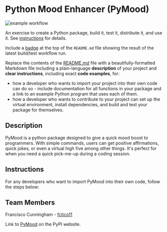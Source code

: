 # Python Mood Enhancer (PyMood)

![example workflow](https://github.com/github/docs/actions/workflows/main.yml/badge.svg)

An exercise to create a Python package, build it, test it, distribute it, and use it. See [instructions](./instructions.md) for details.

Include a [badge](https://docs.github.com/en/actions/monitoring-and-troubleshooting-workflows/adding-a-workflow-status-badge) at the top of the `README.md` file showing the result of the latest build/test workflow run.

Replace the contents of the [README.md](./README.md) file with a beautifully-formatted Markdown file including a plain-language **description** of your project and **clear instructions**, including exact **code examples**, for:

- how a developer who wants to import your project into their own code can do so - include documentation for all functions in your package and a link to an example Python program that uses each of them.
- how a developer who wants to contribute to your project can set up the virtual environment, install dependencies, and build and test your package for themselves.

## Description

PyMood is a python package designed to give a quick mood boost to programmers. With simple commands, users can get positive affirmations, quick jokes, or even a virtual high five among other things. It's perfect for when you need a quick pick-me-up during a coding session.

## Instructions

For any developers who want to import PyMood into their own code, follow the steps below:

## Team Members

Francisco Cunningham - [fctico11](https://github.com/fctico11)

Link to [PyMood](link) on the PyPI website.

